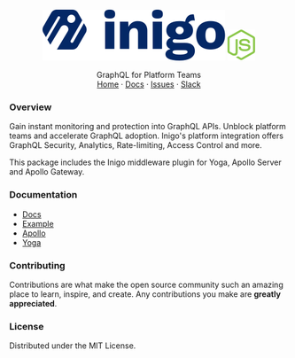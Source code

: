 <br />
<div align="center">
  <img src="https://raw.githubusercontent.com/inigolabs/inigo-js/master/docs/inigo.svg">
  <img src="https://raw.githubusercontent.com/inigolabs/inigo-js/master/docs/js.svg">

  <p align="center">
    GraphQL for Platform Teams
    <br />
    <a href="https://inigo.io">Home</a>
    ·
    <a href="https://docs.inigo.io/">Docs</a>
    ·
    <a href="https://github.com/inigolabs/inigo-js/issues">Issues</a>
    ·
    <a href="https://slack.inigo.io/">Slack</a>
  </p>
</div>

### Overview
Gain instant monitoring and protection into GraphQL APIs. Unblock platform teams and accelerate GraphQL adoption.
Inigo's platform integration offers GraphQL Security, Analytics, Rate-limiting, Access Control and more.  

This package includes the Inigo middleware plugin for Yoga, Apollo Server and Apollo Gateway.

### Documentation
* [Docs](https://docs.inigo.io/)
* [Example](https://github.com/inigolabs/inigo-js/tree/master/example)
* [Apollo](https://docs.inigo.io/product/agent_installation/javascript_apollo_plugin)
* [Yoga](https://docs.inigo.io/product/agent_installation/yoga)

### Contributing
Contributions are what make the open source community such an amazing place to learn, inspire, and create. Any contributions you make are **greatly appreciated**.

### License
Distributed under the MIT License.

